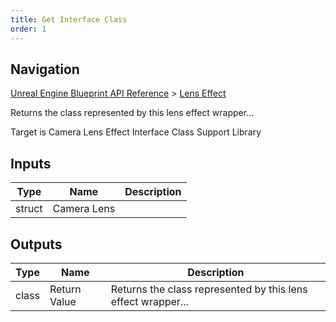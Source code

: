 ```yaml
---
title: Get Interface Class
order: 1
---
```

## Navigation

[Unreal Engine Blueprint API Reference](https://dev.epicgames.com/documentation/en-us/unreal-engine/BlueprintAPI) > [Lens Effect](https://dev.epicgames.com/documentation/en-us/unreal-engine/BlueprintAPI/LensEffect)

Returns the class represented by this lens effect wrapper...

Target is Camera Lens Effect Interface Class Support Library

## Inputs

| Type | Name | Description |
| --- | --- | --- |
| struct | Camera Lens |  |

## Outputs

| Type | Name | Description |
| --- | --- | --- |
| class | Return Value | Returns the class represented by this lens effect wrapper... |
